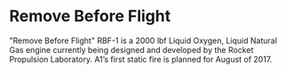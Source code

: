# Remove Before Flight
"Remove Before Flight" RBF-1 is a 2000 lbf Liquid Oxygen, Liquid Natural Gas engine currently being designed and developed by the Rocket Propulsion Laboratory. A1’s first static fire is planned for August of 2017.
